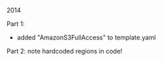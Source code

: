 2014

Part 1:
- added "AmazonS3FullAccess" to template.yaml


Part 2:
note hardcoded regions in code!

